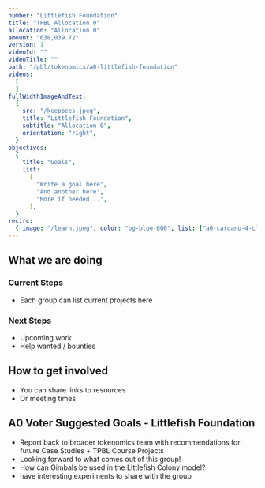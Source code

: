 ```yaml
---
number: "Littlefish Foundation"
title: "TPBL Allocation 0"
allocation: "Allocation 0"
amount: "638,039.72"
version: 1
videoId: ""
videoTitle: ""
path: "/pbl/tokenomics/a0-littlefish-foundation"
videos:
  [
  ]
fullWidthImageAndText:
  {
    src: "/keepbees.jpeg",
    title: "Littlefish Foundation",
    subtitle: "Allocation 0",
    orientation: "right",
  }
objectives:
  {
    title: "Goals",
    list:
      [
        "Write a goal here",
        "And another here",
        "More if needed...",
      ],
  }
recirc:
  { image: "/learn.jpeg", color: "bg-blue-600", list: ["a0-cardano-4-climate", "a0-littlefish-foundation"] }
---
```


## What we are doing

### Current Steps
- Each group can list current projects here

### Next Steps
- Upcoming work
- Help wanted / bounties

## How to get involved
- You can share links to resources
- Or meeting times

## A0 Voter Suggested Goals - Littlefish Foundation
- Report back to broader tokenomics team with recommendations for future Case Studies + TPBL Course Projects
- Looking forward to what comes out of this group!
- How can Gimbals be used in the LIttlefish Colony model?
- have interesting experiments to share with the group
